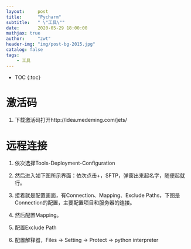 ```yaml
---
layout:     post
title:      "Pycharm"
subtitle:   " \"工具\""
date:       2020-05-29 18:00:00
mathjax: true
author:     "zwt"
header-img: "img/post-bg-2015.jpg"
catalog: false
tags:
    - 工具
---
```

* TOC
{:toc}
# 激活码
1. 下载激活码打开http://idea.medeming.com/jets/

# 远程连接
1. 依次选择Tools-Deployment-Configuration

2. 然后进入如下图所示界面：依次点击+，SFTP，弹窗出来起名字，随便起就行。

3. 接着就是配置画面，有Connection、Mapping、Exclude Paths，下图是Connection的配置，主要配置项目和服务器的连接。

4. 然后配置Mapping。

5. 配置Exclude Path

6. 配置解释器，Files → Setting → Protect → python interpreter

